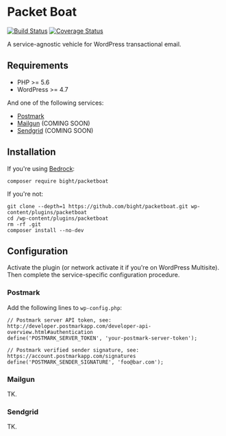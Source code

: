 # Packet Boat

[![Build Status](https://travis-ci.org/bight/packetboat.svg?branch=development)](https://travis-ci.org/bight/packetboat
)
[![Coverage Status](https://codecov.io/gh/bight/packetboat/branch/development/graph/badge.svg)](https://codecov.io/gh/bight/packetboat)

A service-agnostic vehicle for WordPress transactional email.

## Requirements

* PHP >= 5.6
* WordPress >= 4.7

And one of the following services:

* [Postmark](https://postmarkapp.com)
* [Mailgun](https://mailgun.com) (COMING SOON)
* [Sendgrid](https://sendgrid.com) (COMING SOON)

## Installation

If you're using [Bedrock](https://roots.io/bedrock):

`composer require bight/packetboat`

If you're not:

```
git clone --depth=1 https://github.com/bight/packetboat.git wp-content/plugins/packetboat
cd /wp-content/plugins/packetboat
rm -rf .git
composer install --no-dev
```

## Configuration

Activate the plugin (or network activate it if you're on WordPress Multisite). Then complete the service-specific configuration procedure.

### Postmark

Add the following lines to `wp-config.php`:

```
// Postmark server API token, see: http://developer.postmarkapp.com/developer-api-overview.html#authentication
define('POSTMARK_SERVER_TOKEN', 'your-postmark-server-token');

// Postmark verified sender signature, see: https://account.postmarkapp.com/signatures
define('POSTMARK_SENDER_SIGNATURE', 'foo@bar.com');
```

### Mailgun

TK.

### Sendgrid

TK.
